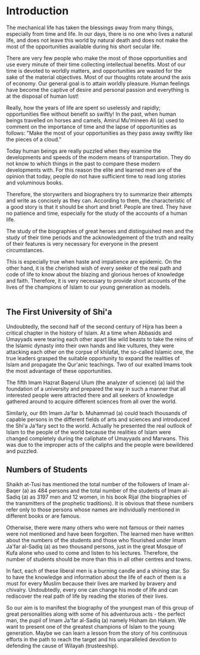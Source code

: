 Introduction
============

The mechanical life has taken the blessings away from many things,
especially from time and life. In our days, there is no one who lives a
natural life, and does not leave this world by natural death and does
not make the most of the opportunities available during his short
secular life.

There are very few people who make the most of those opportunities and
use every minute of their time collecting intellectual benefits. Most of
our time is devoted to worldly matters, and opportunities are wasted for
the sake of the material objectives. Most of our thoughts rotate around
the axis of economy. Our general goal is to attain worldly pleasure.
Human feelings have become the captive of desire and personal passion
and everything is at the disposal of human lust!

Really, how the years of life are spent so uselessly and rapidly;
opportunities flee without benefit so swiftly! In the past, when human
beings travelled on horses and camels, Amirul Mu'mineen Ali (a) used to
comment on the importance of time and the lapse of opportunities as
follows: "Make the most of your opportunities as they pass away swiftly
like the pieces of a cloud."

Today human beings are really puzzled when they examine the developments
and speeds of the modern means of transportation. They do not know to
which things in the past to compare these modern developments with. For
this reason the elite and learned men are of the opinion that today,
people do not have sufficient time to read long stories and voluminous
books.

Therefore, the storywriters and biographers try to summarize their
attempts and write as concisely as they can. According to them, the
characteristic of a good story is that it should be short and brief.
People are tired. They have no patience and time, especially for the
study of the accounts of a human life.

The study of the biographies of great heroes and distinguished men and
the study of their time periods and the acknowledgement of the truth and
reality of their features is very necessary for everyone in the present
circumstances.

This is especially true when haste and impatience are epidemic. On the
other hand, it is the cherished wish of every seeker of the real path
and code of life to know about the blazing and glorious heroes of
knowledge and faith. Therefore, it is very necessary to provide short
accounts of the lives of the champions of Islam to our young generation
as models.  
  

The First University of Shi'a
-----------------------------

Undoubtedly, the second half of the second century of Hijra has been a
critical chapter in the history of Islam. At a time when Abbasids and
Umayyads were tearing each other apart like wild beasts to take the
reins of the Islamic dynasty into their own hands and like vultures,
they were attacking each other on the corpse of khilafat, the so-called
Islamic one, the true leaders grasped the suitable opportunity to expand
the realities of Islam and propagate the Qur'anic teachings. Two of our
exalted Imams took the most advantage of these opportunities.

The fifth Imam Hazrat Baqerul Ulum (the analyzer of science) (a) laid
the foundation of a university and prepared the way in such a manner
that all interested people were attracted there and all seekers of
knowledge gathered around to acquire different sciences from all over
the world.

Similarly, our 6th Imam Ja'far b. Muhammad (a) could teach thousands of
capable persons in the different fields of arts and sciences and
introduced the Shi'a Ja'fary sect to the world. Actually he presented
the real outlook of Islam to the people of the world because the
realities of Islam were changed completely during the caliphate of
Umayyads and Marwans. This was due to the improper acts of the caliphs
and the people were bewildered and puzzled.

Numbers of Students
-------------------

Shaikh at-Tusi has mentioned the total number of the followers of Imam
al-Baqer (a) as 484 persons and the total number of the students of Imam
al-Sadiq (a) as 3197 men and 12 women, in his book Rijal (the
biographies of the transmitters of the prophetic traditions). It is
obvious that these numbers refer only to those persons whose names are
individually mentioned in different books or are famous.

Otherwise, there were many others who were not famous or their names
were not mentioned and have been forgotten. The learned men have written
about the numbers of the students and those who flourished under Imam
Ja'far al-Sadiq (a) as two thousand persons, just in the great Mosque of
Kufa alone who used to come and listen to his lectures. Therefore, the
number of students should be more than this in all other centres and
towns.

In fact, each of these liberal men is a burning candle and a shining
star. So to have the knowledge and information about the life of each of
them is a must for every Muslim because their lives are marked by
bravery and chivalry. Undoubtedly, every one can change his mode of life
and can rediscover the real path of life by reading the stories of their
lives.

So our aim is to manifest the biography of the youngest man of this
group of great personalities along with some of his adventurous acts -
the perfect man, the pupil of Imam Ja'far al-Sadiq (a) namely Hisham ibn
Hakam. We want to present one of the greatest champions of Islam to the
young generation. Maybe we can learn a lesson from the story of his
continuous efforts in the path to reach the target and his unparalleled
devotion to defending the cause of Wilayah (trusteeship).


